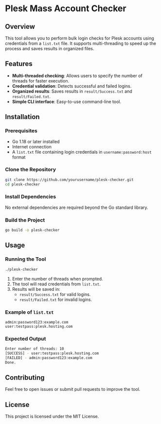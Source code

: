 # Plesk Mass Account Checker

## Overview
This tool allows you to perform bulk login checks for Plesk accounts using credentials from a `list.txt` file. It supports multi-threading to speed up the process and saves results in organized files.

## Features
- **Multi-threaded checking**: Allows users to specify the number of threads for faster execution.
- **Credential validation**: Detects successful and failed logins.
- **Organized results**: Saves results in `result/Success.txt` and `result/Failed.txt`.
- **Simple CLI interface**: Easy-to-use command-line tool.

## Installation
### Prerequisites
- Go 1.18 or later installed
- Internet connection
- A `list.txt` file containing login credentials in `username:password:host` format

### Clone the Repository
```sh
git clone https://github.com/yourusername/plesk-checker.git
cd plesk-checker
```

### Install Dependencies
No external dependencies are required beyond the Go standard library.

### Build the Project
```sh
go build -o plesk-checker
```

## Usage
### Running the Tool
```sh
./plesk-checker
```

1. Enter the number of threads when prompted.
2. The tool will read credentials from `list.txt`.
3. Results will be saved in:
   - `result/Success.txt` for valid logins.
   - `result/Failed.txt` for invalid logins.

### Example of `list.txt`
```
admin:password123:example.com
user:testpass:plesk.hosting.com
```

### Expected Output
```sh
Enter number of threads: 10
[SUCCESS] - user:testpass:plesk.hosting.com
[FAILED] - admin:password123:example.com
Done.
```

## Contributing
Feel free to open issues or submit pull requests to improve the tool.

## License
This project is licensed under the MIT License.
